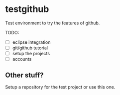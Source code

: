 # testgithub

Test environment to try the features of github.

TODO:
- [ ] eclipse integration
- [ ] git/github tutorial
- [ ] setup the projects
- [ ] accounts

## Other stuff?

Setup a repository for the test project or use this one.
